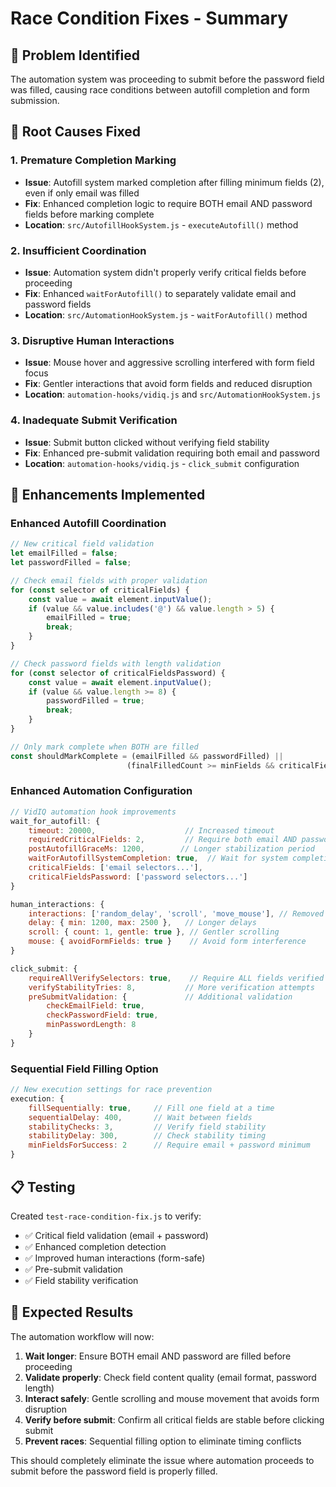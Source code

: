 # Race Condition Fixes - Summary

## 🎯 Problem Identified
The automation system was proceeding to submit before the password field was filled, causing race conditions between autofill completion and form submission.

## 🔧 Root Causes Fixed

### 1. **Premature Completion Marking**
- **Issue**: Autofill system marked completion after filling minimum fields (2), even if only email was filled
- **Fix**: Enhanced completion logic to require BOTH email AND password fields before marking complete
- **Location**: `src/AutofillHookSystem.js` - `executeAutofill()` method

### 2. **Insufficient Coordination**
- **Issue**: Automation system didn't properly verify critical fields before proceeding
- **Fix**: Enhanced `waitForAutofill()` to separately validate email and password fields
- **Location**: `src/AutomationHookSystem.js` - `waitForAutofill()` method

### 3. **Disruptive Human Interactions**
- **Issue**: Mouse hover and aggressive scrolling interfered with form field focus
- **Fix**: Gentler interactions that avoid form fields and reduced disruption
- **Location**: `automation-hooks/vidiq.js` and `src/AutomationHookSystem.js`

### 4. **Inadequate Submit Verification**
- **Issue**: Submit button clicked without verifying field stability
- **Fix**: Enhanced pre-submit validation requiring both email and password
- **Location**: `automation-hooks/vidiq.js` - `click_submit` configuration

## 🚀 Enhancements Implemented

### Enhanced Autofill Coordination
```javascript
// New critical field validation
let emailFilled = false;
let passwordFilled = false;

// Check email fields with proper validation
for (const selector of criticalFields) {
    const value = await element.inputValue();
    if (value && value.includes('@') && value.length > 5) {
        emailFilled = true;
        break;
    }
}

// Check password fields with length validation  
for (const selector of criticalFieldsPassword) {
    const value = await element.inputValue();
    if (value && value.length >= 8) {
        passwordFilled = true;
        break;
    }
}

// Only mark complete when BOTH are filled
const shouldMarkComplete = (emailFilled && passwordFilled) || 
                          (finalFilledCount >= minFields && criticalFieldsFilled >= 1);
```

### Enhanced Automation Configuration
```javascript
// VidIQ automation hook improvements
wait_for_autofill: {
    timeout: 20000,                    // Increased timeout
    requiredCriticalFields: 2,         // Require both email AND password
    postAutofillGraceMs: 1200,        // Longer stabilization period
    waitForAutofillSystemCompletion: true,  // Wait for system completion
    criticalFields: ['email selectors...'],
    criticalFieldsPassword: ['password selectors...']
}

human_interactions: {
    interactions: ['random_delay', 'scroll', 'move_mouse'], // Removed hover
    delay: { min: 1200, max: 2500 },   // Longer delays
    scroll: { count: 1, gentle: true }, // Gentler scrolling
    mouse: { avoidFormFields: true }    // Avoid form interference
}

click_submit: {
    requireAllVerifySelectors: true,    // Require ALL fields verified
    verifyStabilityTries: 8,           // More verification attempts
    preSubmitValidation: {             // Additional validation
        checkEmailField: true,
        checkPasswordField: true,
        minPasswordLength: 8
    }
}
```

### Sequential Field Filling Option
```javascript
// New execution settings for race prevention
execution: {
    fillSequentially: true,     // Fill one field at a time
    sequentialDelay: 400,       // Wait between fields
    stabilityChecks: 3,         // Verify field stability
    stabilityDelay: 300,        // Check stability timing
    minFieldsForSuccess: 2      // Require email + password minimum
}
```

## 📋 Testing

Created `test-race-condition-fix.js` to verify:
- ✅ Critical field validation (email + password)
- ✅ Enhanced completion detection  
- ✅ Improved human interactions (form-safe)
- ✅ Pre-submit validation
- ✅ Field stability verification

## 🎯 Expected Results

The automation workflow will now:
1. **Wait longer**: Ensure BOTH email AND password are filled before proceeding
2. **Validate properly**: Check field content quality (email format, password length)
3. **Interact safely**: Gentle scrolling and mouse movement that avoids form disruption
4. **Verify before submit**: Confirm all critical fields are stable before clicking submit
5. **Prevent races**: Sequential filling option to eliminate timing conflicts

This should completely eliminate the issue where automation proceeds to submit before the password field is properly filled.
